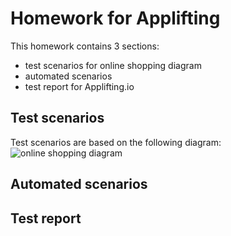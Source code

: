 # Homework for Applifting

This homework contains 3 sections:
- test scenarios for online shopping diagram
- automated scenarios
- test report for Applifting.io

## Test scenarios

Test scenarios are based on the following diagram:
![online shopping diagram](https://www.uml-diagrams.org/examples/activity-examples-online-shopping.png)

## Automated scenarios

## Test report